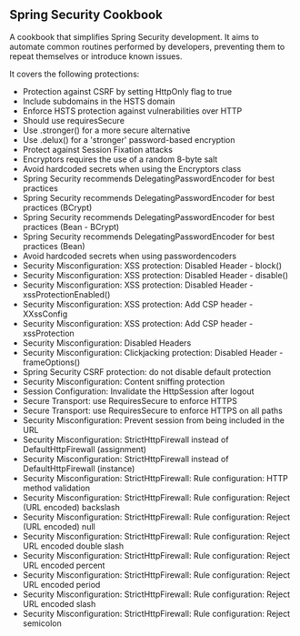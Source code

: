 ## Spring Security Cookbook
A cookbook that simplifies Spring Security development. It aims to automate common routines
performed by developers, preventing them to repeat themselves or introduce known issues.

It covers the following protections:
<ul>
<li>Protection against CSRF by setting HttpOnly flag to true</li>
<li>Include subdomains in the HSTS domain</li>
<li>Enforce HSTS protection against vulnerabilities over HTTP</li>
<li>Should use requiresSecure</li>
<li>Use .stronger() for a more secure alternative</li>
<li>Use .delux() for a 'stronger' password-based encryption</li>
<li>Protect against Session Fixation attacks</li>
<li>Encryptors requires the use of a random 8-byte salt</li>
<li>Avoid hardcoded secrets when using the Encryptors class</li>
<li>Spring Security recommends DelegatingPasswordEncoder for best practices </li>
<li>Spring Security recommends DelegatingPasswordEncoder for best practices (BCrypt)</li>
<li>Spring Security recommends DelegatingPasswordEncoder for best practices (Bean - BCrypt)</li>
<li>Spring Security recommends DelegatingPasswordEncoder for best practices (Bean)</li>
<li>Avoid hardcoded secrets when using passwordencoders</li>
<li>Security Misconfiguration: XSS protection: Disabled Header - block()</li>
<li>Security Misconfiguration: XSS protection: Disabled Header - disable()</li>
<li>Security Misconfiguration: XSS protection: Disabled Header - xssProtectionEnabled()</li>
<li>Security Misconfiguration: XSS protection: Add CSP header - XXssConfig</li>
<li>Security Misconfiguration: XSS protection: Add CSP header - xssProtection</li>
<li>Security Misconfiguration: Disabled Headers</li>
<li>Security Misconfiguration: Clickjacking protection: Disabled Header - frameOptions()</li>
<li>Spring Security CSRF protection: do not disable default protection</li>
<li>Security Misconfiguration: Content sniffing protection</li>
<li>Session Configuration: Invalidate the HttpSession after logout</li>
<li>Secure Transport: use RequiresSecure to enforce HTTPS</li>
<li>Secure Transport: use RequiresSecure to enforce HTTPS on all paths</li>
<li>Security Misconfiguration: Prevent session from being included in the URL</li>
<li>Security Misconfiguration: StrictHttpFirewall instead of DefaultHttpFirewall (assignment)</li>
<li>Security Misconfiguration: StrictHttpFirewall instead of DefaultHttpFirewall (instance)</li>
<li>Security Misconfiguration: StrictHttpFirewall: Rule configuration: HTTP method validation</li>
<li>Security Misconfiguration: StrictHttpFirewall: Rule configuration: Reject (URL encoded) backslash</li>
<li>Security Misconfiguration: StrictHttpFirewall: Rule configuration: Reject (URL encoded) null</li>
<li>Security Misconfiguration: StrictHttpFirewall: Rule configuration: Reject URL encoded double slash</li>
<li>Security Misconfiguration: StrictHttpFirewall: Rule configuration: Reject URL encoded percent</li>
<li>Security Misconfiguration: StrictHttpFirewall: Rule configuration: Reject URL encoded period</li>
<li>Security Misconfiguration: StrictHttpFirewall: Rule configuration: Reject URL encoded slash</li>
<li>Security Misconfiguration: StrictHttpFirewall: Rule configuration: Reject semicolon</li>
</ul>
